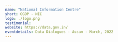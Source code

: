 ```yaml
---
name: "National Information Centre"
short: OGDP - NIC
logo: ./logo.png
testimonial:
website: https://data.gov.in/
eventdetails: Data Dialogues - Assam - March, 2022
---
```


